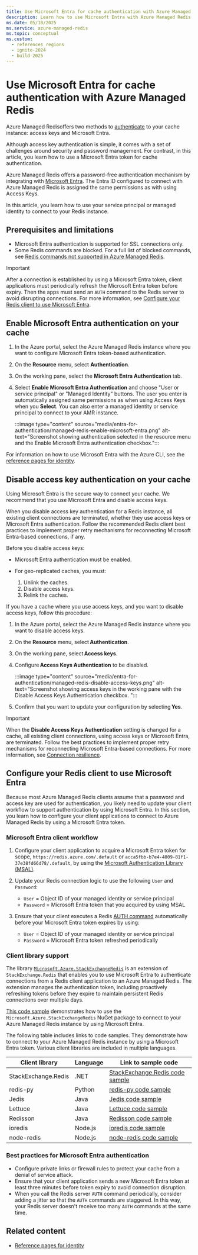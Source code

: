 ```yaml
---
title: Use Microsoft Entra for cache authentication with Azure Managed Redis
description: Learn how to use Microsoft Entra with Azure Managed Redis.
ms.date: 05/18/2025
ms.service: azure-managed-redis
ms.topic: conceptual
ms.custom:
  - references_regions
  - ignite-2024
  - build-2025
---
```


# Use Microsoft Entra for cache authentication with Azure Managed Redis

Azure Managed Redisoffers two methods to [authenticate](configure.md#authentication) to your cache instance: access keys and Microsoft Entra.

Although access key authentication is simple, it comes with a set of challenges around security and password management. For contrast, in this article, you learn how to use a Microsoft Entra token for cache authentication.

Azure Managed Redis offers a password-free authentication mechanism by integrating with [Microsoft Entra](/azure/active-directory/fundamentals/active-directory-whatis). The Entra ID configured to connect with Azure Managed Redis is assigned the same permissions as with using Access Keys. 

In this article, you learn how to use your service principal or managed identity to connect to your Redis instance.

## Prerequisites and limitations

- Microsoft Entra authentication is supported for SSL connections only.
- Some Redis commands are blocked. For a full list of blocked commands, see [Redis commands not supported in Azure Managed Redis](best-practices-client-libraries.md#blocked-commands).

> [!IMPORTANT]
> After a connection is established by using a Microsoft Entra token, client applications must periodically refresh the Microsoft Entra token before expiry. Then the apps must send an `AUTH` command to the Redis server to avoid disrupting connections. For more information, see [Configure your Redis client to use Microsoft Entra](#configure-your-redis-client-to-use-microsoft-entra).

## Enable Microsoft Entra authentication on your cache

1. In the Azure portal, select the Azure Managed Redis instance where you want to configure Microsoft Entra token-based authentication.

1. On the **Resource** menu, select **Authentication**.

1. On the working pane, select the **Microsoft Entra Authentication** tab.

1. Select **Enable Microsoft Entra Authentication** and choose "User or service principal" or "Managed Identity" buttons. The user you enter is automatically assigned same permissions as when using Access Keys when you **Select**. You can also enter a managed identity or service principal to connect to your AMR instance.

    :::image type="content" source="media/entra-for-authentication/managed-redis-enable-microsoft-entra.png" alt-text="Screenshot showing authentication selected in the resource menu and the Enable Microsoft Entra authentication checkbox.":::

For information on how to use Microsoft Entra with the Azure CLI, see the [reference pages for identity](/cli/azure/redis/identity).

## Disable access key authentication on your cache

Using Microsoft Entra is the secure way to connect your cache. We recommend that you use Microsoft Entra and disable access keys.

When you disable access key authentication for a Redis instance, all existing client connections are terminated, whether they use access keys or Microsoft Entra authentication. Follow the recommended Redis client best practices to implement proper retry mechanisms for reconnecting Microsoft Entra-based connections, if any.

Before you disable access keys:

- Microsoft Entra authentication must be enabled.
- For geo-replicated caches, you must:

   1. Unlink the caches.
   1. Disable access keys.
   1. Relink the caches.

If you have a cache where you use access keys, and you want to disable access keys, follow this procedure:

1. In the Azure portal, select the Azure Managed Redis instance where you want to disable access keys.

1. On the **Resource** menu, select **Authentication**.

1. On the working pane, select **Access keys**.

1. Configure **Access Keys Authentication** to be disabled.

   :::image type="content" source="media/entra-for-authentication/managed-redis-disable-access-keys.png" alt-text="Screenshot showing access keys in the working pane with the Disable Access Keys Authentication checkbox. ":::

1. Confirm that you want to update your configuration by selecting **Yes**.

> [!IMPORTANT]
> When the **Disable Access Keys Authentication** setting is changed for a cache, all existing client connections, using access keys or Microsoft Entra, are terminated. Follow the best practices to implement proper retry mechanisms for reconnecting Microsoft Entra-based connections. For more information, see [Connection resilience](best-practices-connection.md).

## Configure your Redis client to use Microsoft Entra

Because most Azure Managed Redis clients assume that a password and access key are used for authentication, you likely need to update your client workflow to support authentication by using Microsoft Entra. In this section, you learn how to configure your client applications to connect to Azure Managed Redis by using a Microsoft Entra token.

### Microsoft Entra client workflow

1. Configure your client application to acquire a Microsoft Entra token for scope, `https://redis.azure.com/.default` or `acca5fbb-b7e4-4009-81f1-37e38fd66d78/.default`, by using the [Microsoft Authentication Library (MSAL)](/azure/active-directory/develop/msal-overview).

1. Update your Redis connection logic to use the following `User` and `Password`:

   - `User` = Object ID of your managed identity or service principal
   - `Password` = Microsoft Entra token that you acquired by using MSAL

1. Ensure that your client executes a Redis [AUTH command](https://redis.io/commands/auth/) automatically before your Microsoft Entra token expires by using:

   - `User` = Object ID of your managed identity or service principal
   - `Password` = Microsoft Entra token refreshed periodically

### Client library support

The library [`Microsoft.Azure.StackExchangeRedis`](https://www.nuget.org/packages/Microsoft.Azure.StackExchangeRedis) is an extension of `StackExchange.Redis` that enables you to use Microsoft Entra to authenticate connections from a Redis client application to an Azure Managed Redis. The extension manages the authentication token, including proactively refreshing tokens before they expire to maintain persistent Redis connections over multiple days.

[This code sample](https://github.com/Azure/Microsoft.Azure.StackExchangeRedis) demonstrates how to use the `Microsoft.Azure.StackExchangeRedis` NuGet package to connect to your Azure Managed Redis instance by using Microsoft Entra.

The following table includes links to code samples. They demonstrate how to connect to your Azure Managed Redis instance by using a Microsoft Entra token. Various client libraries are included in multiple languages.

| Client library  | Language   | Link to sample code|
|----|----|----|
| StackExchange.Redis | .NET           | [StackExchange.Redis code sample](https://github.com/Azure/Microsoft.Azure.StackExchangeRedis)   |
| redis-py            | Python         | [redis-py code sample](https://aka.ms/redis/aad/sample-code/python)        |
| Jedis               | Java           | [Jedis code sample](https://aka.ms/redis/aad/sample-code/java-jedis)    |
| Lettuce             | Java           | [Lettuce code sample](https://aka.ms/redis/aad/sample-code/java-lettuce)  |
| Redisson            | Java           | [Redisson code sample](https://aka.ms/redis/aad/sample-code/java-redisson) |
| ioredis             | Node.js        | [ioredis code sample](https://aka.ms/redis/aad/sample-code/js-ioredis)    |
| node-redis          | Node.js        | [node-redis code sample](https://aka.ms/redis/aad/sample-code/js-noderedis)  |

### Best practices for Microsoft Entra authentication

- Configure private links or firewall rules to protect your cache from a denial of service attack.
- Ensure that your client application sends a new Microsoft Entra token at least three minutes before token expiry to avoid connection disruption.
- When you call the Redis server `AUTH` command periodically, consider adding a jitter so that the `AUTH` commands are staggered. In this way, your Redis server doesn't receive too many `AUTH` commands at the same time.

## Related content

- [Reference pages for identity](/cli/azure/redis/identity)
